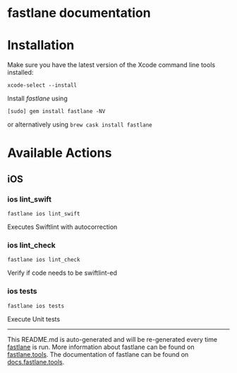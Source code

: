 fastlane documentation
================
# Installation

Make sure you have the latest version of the Xcode command line tools installed:

```
xcode-select --install
```

Install _fastlane_ using
```
[sudo] gem install fastlane -NV
```
or alternatively using `brew cask install fastlane`

# Available Actions
## iOS
### ios lint_swift
```
fastlane ios lint_swift
```
Executes Swiftlint with autocorrection
### ios lint_check
```
fastlane ios lint_check
```
Verify if code needs to be swiftlint-ed
### ios tests
```
fastlane ios tests
```
Execute Unit tests

----

This README.md is auto-generated and will be re-generated every time [fastlane](https://fastlane.tools) is run.
More information about fastlane can be found on [fastlane.tools](https://fastlane.tools).
The documentation of fastlane can be found on [docs.fastlane.tools](https://docs.fastlane.tools).
